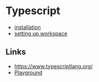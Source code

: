 # Typescript

- [installation](https://github.com/harryosmar/understanding-typescript/blob/master/installation.md)
- [setting up workspace](https://github.com/harryosmar/understanding-typescript/blob/master/setting-up-workspace.mds)


## Links
- https://www.typescriptlang.org/
- [Playground](https://www.typescriptlang.org/play/index.html)
